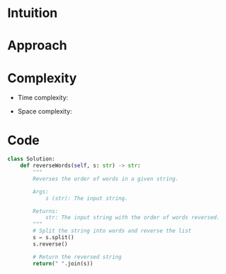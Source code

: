 # Intuition

<!-- Describe your first thoughts on how to solve this problem. -->

# Approach

<!-- Describe your approach to solving the problem. -->

# Complexity

- Time complexity:
<!-- Add your time complexity here, e.g. $$O(n)$$ -->

- Space complexity:
<!-- Add your space complexity here, e.g. $$O(n)$$ -->

# Code

```python
class Solution:
    def reverseWords(self, s: str) -> str:
        """
        Reverses the order of words in a given string.

        Args:
            s (str): The input string.

        Returns:
            str: The input string with the order of words reversed.
        """
        # Split the string into words and reverse the list
        s = s.split()
        s.reverse()

        # Return the reversed string
        return(" ".join(s))
```
